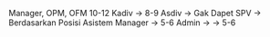Manager, OPM, OFM 10-12
Kadiv -> 8-9
Asdiv -> Gak Dapet
SPV -> Berdasarkan Posisi
Asistem Manager -> 5-6
Admin -> -> 5-6